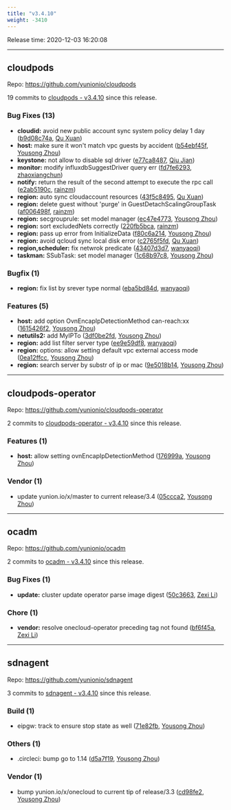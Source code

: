 ```yaml
---
title: "v3.4.10"
weight: -3410
---
```


Release time: 2020-12-03 16:20:08

---
## cloudpods

Repo: https://github.com/yunionio/cloudpods

19 commits to [cloudpods - v3.4.10] since this release.

### Bug Fixes (13)
- **cloudid:** avoid new public account sync system policy delay 1 day ([b9d08c74a](https://github.com/yunionio/cloudpods/commit/b9d08c74a3f6cff05408cc8c978bad1d7a97cbfd), [Qu Xuan](mailto:quxuan@yunionyun.com))
- **host:** make sure it won't match vpc guests by accident ([b54ebf45f](https://github.com/yunionio/cloudpods/commit/b54ebf45f3aa12d25ae90160f6c5727ac3e37ffe), [Yousong Zhou](mailto:zhouyousong@yunionyun.com))
- **keystone:** not allow to disable sql driver ([e77ca8487](https://github.com/yunionio/cloudpods/commit/e77ca84876c16229a7e62f670d6cdecc2e13d426), [Qiu Jian](mailto:qiujian@yunionyun.com))
- **monitor:** modify influxdbSuggestDriver query err ([fd7fe6293](https://github.com/yunionio/cloudpods/commit/fd7fe62930e7a375f656c1ed9c9302b187b09365), [zhaoxiangchun](mailto:1422928955@qq.com))
- **notify:** return the result of the second attempt to execute the rpc call ([e2ab5190c](https://github.com/yunionio/cloudpods/commit/e2ab5190c62edd366e1e50e38f17b8736ba3fbca), [rainzm](mailto:mjoycarry@gmail.com))
- **region:** auto sync cloudaccount resources ([43f5c8495](https://github.com/yunionio/cloudpods/commit/43f5c849550a0841be98f6d966f4d2c822cc19bb), [Qu Xuan](mailto:quxuan@yunionyun.com))
- **region:** delete guest without 'purge' in GuestDetachScalingGroupTask ([af006498f](https://github.com/yunionio/cloudpods/commit/af006498f8900acfb61077bb87c47a506d1925ae), [rainzm](mailto:mjoycarry@gmail.com))
- **region:** secgrouprule: set model manager ([ec47e4773](https://github.com/yunionio/cloudpods/commit/ec47e4773472d3fc76cad980c18002fce23e4e6a), [Yousong Zhou](mailto:zhouyousong@yunionyun.com))
- **region:** sort excludedNets correctly ([220fb5bca](https://github.com/yunionio/cloudpods/commit/220fb5bca59b319ea26b9d1fe178368f2d3d257e), [rainzm](mailto:mjoycarry@gmail.com))
- **region:** pass up error from InitializeData ([f80c6a214](https://github.com/yunionio/cloudpods/commit/f80c6a214ae15c2b6c33b3f7c407ebc009778cbc), [Yousong Zhou](mailto:zhouyousong@yunionyun.com))
- **region:** avoid qcloud sync local disk error ([c2765f5fd](https://github.com/yunionio/cloudpods/commit/c2765f5fda423d0bb1e67e51751e4bab95a39c67), [Qu Xuan](mailto:quxuan@yunionyun.com))
- **region,scheduler:** fix netwrok predicate ([43407d3d7](https://github.com/yunionio/cloudpods/commit/43407d3d77feb09534aac5024949ed20372b12c7), [wanyaoqi](mailto:wanyaoqi@yunionyun.com))
- **taskman:** SSubTask: set model manager ([1c68b97c8](https://github.com/yunionio/cloudpods/commit/1c68b97c86ba06b8095857b48c632f853932ea0e), [Yousong Zhou](mailto:zhouyousong@yunionyun.com))

### Bugfix (1)
- **region:** fix list by srever type normal ([eba5bd84d](https://github.com/yunionio/cloudpods/commit/eba5bd84df158508f23b977aebd95cecb1c57cf6), [wanyaoqi](mailto:wanyaoqi@yunionyun.com))

### Features (5)
- **host:** add option OvnEncapIpDetectionMethod can-reach:xx ([1615426f2](https://github.com/yunionio/cloudpods/commit/1615426f297bc063e64574d316047a2b7a825f91), [Yousong Zhou](mailto:zhouyousong@yunionyun.com))
- **netutils2:** add MyIPTo ([3df0be2fd](https://github.com/yunionio/cloudpods/commit/3df0be2fd46cafe341ce63a8ccd6b52abda43a11), [Yousong Zhou](mailto:zhouyousong@yunionyun.com))
- **region:** add list filter server type ([ee9e59df8](https://github.com/yunionio/cloudpods/commit/ee9e59df8807cd5ed970731be94ef52f346d9275), [wanyaoqi](mailto:wanyaoqi@yunionyun.com))
- **region:** options: allow setting default vpc external access mode ([0ea12ffcc](https://github.com/yunionio/cloudpods/commit/0ea12ffcc6959951a654aae6a15d2e12f89f2659), [Yousong Zhou](mailto:zhouyousong@yunionyun.com))
- **region:** search server by substr of ip or mac ([9e5018b14](https://github.com/yunionio/cloudpods/commit/9e5018b147ce5a89c0024a143016e8c8cb6fad60), [Yousong Zhou](mailto:zhouyousong@yunionyun.com))

[cloudpods - v3.4.10]: https://github.com/yunionio/cloudpods/compare/v3.4.9...v3.4.10
---
## cloudpods-operator

Repo: https://github.com/yunionio/cloudpods-operator

2 commits to [cloudpods-operator - v3.4.10] since this release.

### Features (1)
- **host:** allow setting ovnEncapIpDetectionMethod ([176999a](https://github.com/yunionio/cloudpods-operator/commit/176999a8fe1b3d5bed4876dd88881cb43569416b), [Yousong Zhou](mailto:zhouyousong@yunionyun.com))

### Vendor (1)
- update yunion.io/x/master to current release/3.4 ([05ccca2](https://github.com/yunionio/cloudpods-operator/commit/05ccca28884473cf218db755c8e89b2ce1213d9c), [Yousong Zhou](mailto:zhouyousong@yunionyun.com))

[cloudpods-operator - v3.4.10]: https://github.com/yunionio/cloudpods-operator/compare/v3.4.9...v3.4.10
---
## ocadm

Repo: https://github.com/yunionio/ocadm

2 commits to [ocadm - v3.4.10] since this release.

### Bug Fixes (1)
- **update:** cluster update operator parse image digest ([50c3663](https://github.com/yunionio/ocadm/commit/50c366378847277f3bfa7d49475ed6fd60e368bd), [Zexi Li](mailto:zexi.li@qq.com))

### Chore (1)
- **vendor:** resolve onecloud-operator preceding tag not found ([bf6f45a](https://github.com/yunionio/ocadm/commit/bf6f45ad096ef6132e29150df639cf8396f08ab2), [Zexi Li](mailto:zexi.li@qq.com))

[ocadm - v3.4.10]: https://github.com/yunionio/ocadm/compare/v3.4.9...v3.4.10
---
## sdnagent

Repo: https://github.com/yunionio/sdnagent

3 commits to [sdnagent - v3.4.10] since this release.

### Build (1)
- eipgw: track to ensure stop state as well ([71e82fb](https://github.com/yunionio/sdnagen/commit/71e82fb9d8c330c19f93caf4e4e7e2a2caf362af), [Yousong Zhou](mailto:zhouyousong@yunionyun.com))

### Others (1)
- .circleci: bump go to 1.14 ([d5a7f19](https://github.com/yunionio/sdnagen/commit/d5a7f1993f50f18380d0c9c8ae9721d8f9edf061), [Yousong Zhou](mailto:zhouyousong@yunionyun.com))

### Vendor (1)
- bump yunion.io/x/onecloud to current tip of release/3.3 ([cd98fe2](https://github.com/yunionio/sdnagen/commit/cd98fe2f6da36c1484bf06bc5cd2ca394985fe22), [Yousong Zhou](mailto:zhouyousong@yunionyun.com))

[sdnagent - v3.4.10]: https://github.com/yunionio/sdnagent/compare/v3.4.9...v3.4.10
